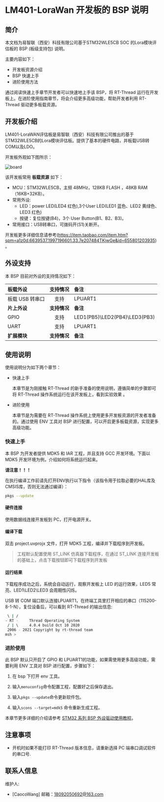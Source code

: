# LM401-LoraWan 开发板的 BSP 说明

## 简介

本文档为易智联（西安）科技有限公司基于STM32WLE5CB SOC 的Lora模块评估板的 BSP (板级支持包) 说明。

主要内容如下：

- 开发板资源介绍
- BSP 快速上手
- 进阶使用方法

通过阅读快速上手章节开发者可以快速地上手该 BSP，将 RT-Thread 运行在开发板上。在进阶使用指南章节，将会介绍更多高级功能，帮助开发者利用 RT-Thread 驱动更多板载资源。

## 开发板介绍

LM401-LoraWAN评估板是易智联（西安）科技有限公司推出的基于STM32WLE5CB的Lora模块评估板。提供了基本的硬件电路，并板载USB转COM以及LDO。

开发板外观如下图所示：

![board](figures/LM401_lora.jpg)

该开发板常用 **板载资源** 如下：

- MCU：STM32WLE5CB，主频 48MHz，128KB FLASH ，48KB RAM（16KB+32KB）。
- 常用外设:
  - LED：power LED(LED4 红色),3个User LED(LED1 蓝色、LED2 黄绿色、LED3 红色)
  - 按键：复位按键(B4)，3个 User Button(B1、B2、B3)。
- 常用接口：USB转串口，可拨码开(S1)关断开。

开发板更多详细信息请参考(https://item.taobao.com/item.htm?spm=a1z0d.6639537.1997196601.33.7e207484TKjwGe&id=655801203935)。

## 外设支持

本 BSP 目前对外设的支持情况如下：

| **板载外设**      | **支持情况** | **备注**                              |
| :----------------- | :----------: | :------------------------------------- |
| 板载 USB 转串口 |     支持     | LPUART1                              |
| **片上外设**      | **支持情况** | **备注**                              |
| GPIO              |     支持     | LED1(PB5)\LED2(PB4)\LED3(PB3) |
| UART              |     支持     | LPUART1    |
| **扩展模块**      | **支持情况** | **备注** |

## 使用说明

使用说明分为如下两个章节：

- 快速上手

    本章节是为刚接触 RT-Thread 的新手准备的使用说明，遵循简单的步骤即可将 RT-Thread 操作系统运行在该开发板上，看到实验效果 。

- 进阶使用

    本章节是为需要在 RT-Thread 操作系统上使用更多开发板资源的开发者准备的。通过使用 ENV 工具对 BSP 进行配置，可以开启更多板载资源，实现更多高级功能。


### 快速上手

本 BSP 为开发者提供 MDK5 和 IAR 工程，并且支持 GCC 开发环境。下面以 MDK5 开发环境为例，介绍如何将系统运行起来。

**请注意！！！**

在执行编译工作前请先打开ENV执行以下指令（该指令用于拉取必要的HAL库及CMSIS库，否则无法通过编译）：

```bash
pkgs --update
```

#### 硬件连接

使用数据线连接开发板到 PC，打开电源开关。

#### 编译下载

双击 project.uvprojx 文件，打开 MDK5 工程，编译并下载程序到开发板。

> 工程默认配置使用 ST_LINK 仿真器下载程序，在通过 ST_LINK 连接开发板的基础上，点击下载按钮即可下载程序到开发板

#### 运行结果

下载程序成功之后，系统会自动运行，观察开发板上 LED 的运行效果，LED5 常亮、LED1\LED2\LED3 会周期性闪烁。

USB 转 COM 端口默认连接LPUART1，在终端工具里打开相应的串口（115200-8-1-N），复位设备后，可以看到 RT-Thread 的输出信息:

```bash
 \ | /
- RT -     Thread Operating System
 / | \     4.0.4 build Oct 10 2020
 2006 - 2021 Copyright by rt-thread team
msh >
```
### 进阶使用

此 BSP 默认只开启了 GPIO 和 LPUART1的功能，如果需使用更多高级功能，需要利用 ENV 工具对 BSP 进行配置，步骤如下：

1. 在 bsp 下打开 env 工具。

2. 输入`menuconfig`命令配置工程，配置好之后保存退出。

3. 输入`pkgs --update`命令更新软件包。

4. 输入`scons --target=mdk5` 命令重新生成工程。

本章节更多详细的介绍请参考 [STM32 系列 BSP 外设驱动使用教程](../docs/STM32系列BSP外设驱动使用教程.md)。

## 注意事项

- 开机时如果不能打印 RT-Thread 版本信息，请重新选择 PC 端串口调试软件的串口号.

## 联系人信息

维护人:

-  [CaocoWang] 邮箱：<18092050692@163.com>